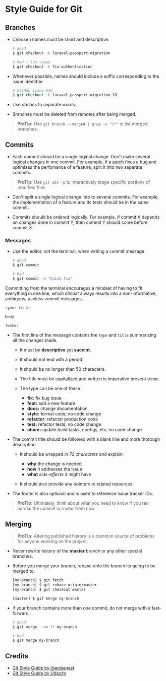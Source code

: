 # Style Guide for Git

## Branches

- Choosen names must be short and descriptive.
	```bash
	# good
	$ git checkout -b laravel-passport-migration

	# bad - too vague
	$ git checkout -b fix-authentication
	```

- Whenever possible, names should include a suffix corresponding to the issue identifier. 
	```bash
	# GitHub issue #10
	$ git checkout -b laravel-passport-migration-10
	```

- Use *dashes* to separate words.

- Branches must be deleted from remotes after being merged.

> **ProTip:** Use `git branch --merged | grep -v "\*"` to list merged branches.

## Commits

- Each commit should be a single logical change. Don't make several logical changes in one commit. For example, if a patch fixes a bug and optimizes the perfomance of a feature, split it into two separate commits.

> **ProTip:** Use `git add -p` to interactively stage specific portions of modified files.

- Don't split a single logical change into to several commits. For example, the implementation of a feature and its tests should be in the same commit.

- Commits should be ordered logically. For example, if commit X depends on changes done in commit Y, then commit Y should come before commit X.

### Messages

- Use the editor, not the terminal, when writing a commit message
	```bash
	# good 
	$ git commit

	# bad
	$ git commit -m "Quick fix"
	```

Committing from the terminal encourages a mindset of having to fit everything in one line, which *almost* always results into a non-informative, ambigous, useless commit messages.

```bash
type: title

body

footer
```

- The first line of the message contains the `type` and `title` summarizing all the changes made. 

	- It must be **descriptive** yet **succint**.

	- It should not end with a period.

	- It should be no longer than 50 characters. 

	- The title must be capitalized and written in imperative present tense.

	- The type can be one of these:

		- **fix:** fix bug issue 
		- **feat:** add a new feature
		- **docs:** change documentation
		- **style:** format code; no code change
		- **refactor:** refactor production code
		- **test:** refactor tests; no code change 
		- **chore:** update build tasks, configs, etc; no code change

- The commit title should be followed with a blank line and more thorough description. 

	- It should be wrapped in *72 characters* and explain:

		- **why** the change is needed 
		- **how** it addresses the issue 
		- **what** *side-effects* it might have

	- It should also provide any pointers to related resources.

- The footer is also optional and is used to reference issue tracker IDs.

> **ProTip:** Ultimately, think about what you need to know if you ran across the commit in a year from now.

## Merging

> **ProTip:** Altering published history is a common source of problems for anyone working on the project.

- Never rewrite history of the **master** branch or any other special branches.

- Before you merge your branch, rebase onto the branch its going to be merged to.

	```bash
	[my-branch] $ git fetch
	[my-branch] $ git rebase origin/master
	[my-branch] $ git checkout master

	[master] $ git merge my-branch
	```

- If your branch contains more than one commit, do not merge with a fast-forward.
	```bash
	# good 
	$ git merge --no-ff my-branch 

	# bad
	$ git merge my-branch
	```
## Credits

- [Git Style Guide by @agisanast](https://github.com/agis-/git-style-guide)
- [Git Style Guide by Udacity](https://udacity.github.io/git-styleguide/) 
